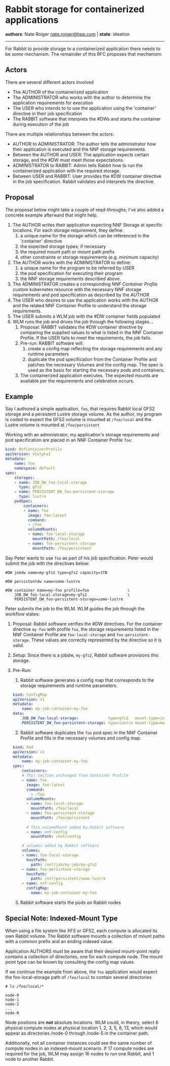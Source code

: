 Rabbit storage for containerized applications
=============================================

**authors**: Nate Roiger <nate.roiger@hpe.com> |
**state**: ideation

---

For Rabbit to provide storage to a containerized application there needs to be _some_ mechanism. The remainder of this RFC proposes that mechanism.

Actors
------

There are several different actors involved

- The AUTHOR of the containerized application
- The ADMINISTRATOR who works with the author to determine the application requirements for execution
- The USER who intends to to use the application using the 'container' directive in their job specification
- The RABBIT software that interprets the #DWs and starts the container during execution of the job

There are multiple relationships between the actors:
- AUTHOR to ADMINISTRATOR: The author tells the administrator how their application is executed and the NNF storage requirements.
- Between the AUTHOR and USER: The application expects certain storage, and the #DW must meet those expectations.
- ADMINISTRATOR to RABBIT: Admin tells Rabbit how to run the containerized application with the required storage.
- Between USER and RABBIT: User provides the #DW container directive in the job specification. Rabbit validates and interprets the directive.

Proposal
--------

The proposal below might take a couple of read-throughs; I've also added a concrete example afterward that might help.

1. The AUTHOR writes their application expecting NNF Storage at specific locations. For each storage requirement, they define:
    1. a unique name for the storage which can be referenced in the 'container' directive
    2. the expected storage types; if necessary
    3. the required mount path or mount path prefix
    4. other constraints or storage requirements (e.g. minimum capacity)
2. The AUTHOR works with the ADMINISTRATOR to define:
    1. a unique name for the program to be referred by USER
    2. the pod specification for executing their program
    3. the NNF storage requirements described above. 
3. The ADMINISTRATOR creates a corresponding _NNF Container Profile_ custom kubernetes resource with the necessary NNF storage requirements and pod specification as described by the AUTHOR
4. The USER who desires to use the application works with the AUTHOR and the related NNF Container Profile to understand the storage requirements.
5. The USER submits a WLM job with the #DW container fields populated
6. WLM runs the job and drives the job through the following stages...
    1. Proposal: RABBIT validates the #DW container directive by comparing the supplied values to what is listed in the NNF Container Profile. If the USER fails to meet the requirements, the job fails. 
    2. Pre-run: RABBIT software will:
        1. create a config map reflecting the storage requirements and any runtime parameters
        2. duplicate the pod specification from the Container Profile and patches the necessary Volumes and the config map. The spec is used as the basis for starting the necessary pods and containers.
    3. The containerized application executes. The expected mounts are available per the requirements and celebration occurs.

Example
-------

Say I authored a simple application, `foo`, that requires Rabbit local GFS2 storage and a persistent Lustre storage volume. As the author, my program is coded to expect the GFS2 volume is mounted at `/foo/local` and the Lustre volume is mounted at `/foo/persistent`

Working with an administrator, my application's storage requirements and pod specification are placed in an NNF Container Profile `foo`:

```yaml
kind: NnfContainerProfile
apiVersion: v1alpha1
metadata:
    name: foo
    namespace: default
spec:
    storages:
    - name: JOB_DW_foo-local-storage
      type: gfs2
    - name: PERSISTENT_DW_foo-persistent-storage
      type: lustre
    podSpec:
        containers:
        - name: foo
          image: foo:latest
          command:
          - /foo
          volumeMounts:
          - name: foo-local-storage
            mountPath: /foo/local
          - name: foo-persistent-storage
            mountPath: /foo/persistent
```

Say Peter wants to use `foo` as part of his job specification. Peter would submit the job with the directives below:

```
#DW jobdw name=my-gfs2 type=gfs2 capacity=1TB

#DW persistentdw name=some-lustre

#DW container name=my-foo profile=foo                 \
    JOB_DW_foo-local-storage=my-gfs2                  \
    PERSISTENT_DW_foo-persistent-storage=some-lustre
```

Peter submits the job to the WLM. WLM guides the job through the workflow states:
1. Proposal: Rabbit software verifies the #DW directives. For the container directive `my-foo` with profile `foo`, the storage requirements listed in the NNF Container Profile are `foo-local-storage` and `foo-persistent-storage`. These values are correctly represented by the directive so it is valid.
2. Setup: Since there is a jobdw, `my-gfs2`, Rabbit software provisions this storage.
3. Pre-Run:
    1. Rabbit software generates a config map that corresponds to the storage requirements and runtime parameters.

    ```yaml
    kind: ConfigMap
    apiVersion: v1
    metadata:
        name: my-job-container-my-foo
    data:
        JOB_DW_foo-local-storage:             type=gfs2   mount-type=indexed-mount
        PERSISTENT_DW_foo-persistent-storage: type=lustre mount-type=mount-point
    ```
    2. Rabbit software duplicates the `foo` pod spec in the NNF Container Profile and fills in the necessary volumes and config map.

    ```yaml
    kind: Pod
    apiVersion: v1
    metadata:
        name: my-job-container-my-foo
    spec:
        containers:
        # This section unchanged from Container Profile
        - name: foo
          image: foo:latest
          command:
            - /foo
          volumeMounts:
          - name: foo-local-storage
            mountPath: /foo/local
          - name: foo-persistent-storage
            mountPath: /foo/persistent
        
          # This volumeMount added by Rabbit software
          - name: nnf-config 
            mountPath: /nnf/config

        # volumes added by Rabbit software
        volumes:
        - name: foo-local-storage
          hostPath:
            path: /nnf/job/my-job/my-gfs2
        - name: foo-persistent-storage
          hostPath:
            path: /nnf/persistent/some-lustre
        - name: nnf-config
          configMap:
            name: my-job-container-my-foo
    ```
    3. Rabbit software starts the pods on Rabbit nodes



Special Note: Indexed-Mount Type
--------------------------------

When using a file system like XFS or GFS2, each compute is allocated its own Rabbit volume. The Rabbit software mounts a collection of mount paths with a common prefix and an ending indexed value. 

Application AUTHORS must be aware that their desired mount-point really contains a collection of directories, one for each compute node. The mount point type can be known by consulting the config map values.

If we continue the example from above, the `foo` application would expect the foo-local-storage path of `/foo/local` to contain several directories

```
# ls /foo/local/*

node-0
node-1
node-2
...
node-N
```

Node positions are ***not*** absolute locations. WLM could, in theory, select 6 physical compute nodes at physical location 1, 2, 3, 5, 8, 13, which would appear as directories /node-0 through /node-5 in the container path.

Additionally, not all container instances could see the same number of compute nodes in an indexed-mount scenario. If 17 compute nodes are required for the job, WLM may assign 16 nodes to run one Rabbit, and 1 node to another Rabbit.
